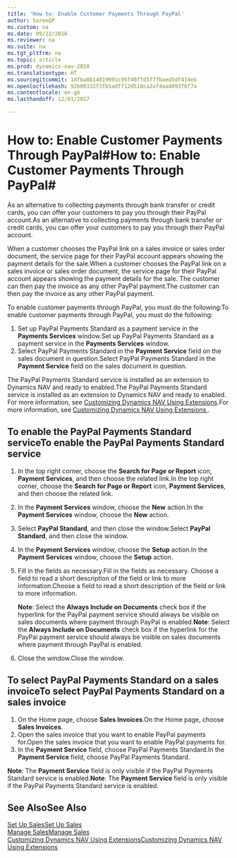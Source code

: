 ```yaml
---
title: 'How to: Enable Customer Payments Through PayPal'
author: SorenGP
ms.custom: na
ms.date: 09/22/2016
ms.reviewer: na
ms.suite: na
ms.tgt_pltfrm: na
ms.topic: article
ms.prod: dynamics-nav-2018
ms.translationtype: HT
ms.sourcegitcommit: 1dfba8b14019991c95f40ffd5f7fbaed5df414eb
ms.openlocfilehash: 92b00332f3fb5adff12d518ca2af4aa4093fbf7a
ms.contentlocale: en-gb
ms.lasthandoff: 12/01/2017

---
```


# <a name="how-to-enable-customer-payments-through-paypal"></a><span data-ttu-id="1371d-102">How to: Enable Customer Payments Through PayPal#</span><span class="sxs-lookup"><span data-stu-id="1371d-102">How to: Enable Customer Payments Through PayPal#</span></span>
<span data-ttu-id="1371d-103">As an alternative to collecting payments through bank transfer or credit cards, you can offer your customers to pay you through their PayPal account.</span><span class="sxs-lookup"><span data-stu-id="1371d-103">As an alternative to collecting payments through bank transfer or credit cards, you can offer your customers to pay you through their PayPal account.</span></span>

<span data-ttu-id="1371d-104">When a customer chooses the PayPal link on a sales invoice or sales order document, the service page for their PayPal account appears showing the payment details for the sale.</span><span class="sxs-lookup"><span data-stu-id="1371d-104">When a customer chooses the PayPal link on a sales invoice or sales order document, the service page for their PayPal account appears showing the payment details for the sale.</span></span> <span data-ttu-id="1371d-105">The customer can then pay the invoice as any other PayPal payment.</span><span class="sxs-lookup"><span data-stu-id="1371d-105">The customer can then pay the invoice as any other PayPal payment.</span></span>

<span data-ttu-id="1371d-106">To enable customer payments through PayPal, you must do the following:</span><span class="sxs-lookup"><span data-stu-id="1371d-106">To enable customer payments through PayPal, you must do the following:</span></span>

1. <span data-ttu-id="1371d-107">Set up PayPal Payments Standard as a payment service in the **Payments Services** window.</span><span class="sxs-lookup"><span data-stu-id="1371d-107">Set up PayPal Payments Standard as a payment service in the **Payments Services** window.</span></span>
2. <span data-ttu-id="1371d-108">Select PayPal Payments Standard in the **Payment Service** field on the sales document in question.</span><span class="sxs-lookup"><span data-stu-id="1371d-108">Select PayPal Payments Standard in the **Payment Service** field on the sales document in question.</span></span>

<span data-ttu-id="1371d-109">The PayPal Payments Standard service is installed as an extension to Dynamics NAV and ready to enabled.</span><span class="sxs-lookup"><span data-stu-id="1371d-109">The PayPal Payments Standard service is installed as an extension to Dynamics NAV and ready to enabled.</span></span> <span data-ttu-id="1371d-110">For more information, see [Customizing Dynamics NAV Using Extensions](ui-extensions.md).</span><span class="sxs-lookup"><span data-stu-id="1371d-110">For more information, see [Customizing Dynamics NAV Using Extensions ](ui-extensions.md).</span></span>

## <a name="to-enable-the-paypal-payments-standard-service"></a><span data-ttu-id="1371d-111">To enable the PayPal Payments Standard service</span><span class="sxs-lookup"><span data-stu-id="1371d-111">To enable the PayPal Payments Standard service</span></span>
1. <span data-ttu-id="1371d-112">In the top right corner, choose the **Search for Page or Report** icon, **Payment Services**, and then choose the related link.</span><span class="sxs-lookup"><span data-stu-id="1371d-112">In the top right corner, choose the **Search for Page or Report** icon, **Payment Services**, and then choose the related link.</span></span>  
2. <span data-ttu-id="1371d-113">In the **Payment Services** window, choose the **New** action.</span><span class="sxs-lookup"><span data-stu-id="1371d-113">In the **Payment Services** window, choose the **New** action.</span></span>
3. <span data-ttu-id="1371d-114">Select **PayPal Standard**, and then close the window.</span><span class="sxs-lookup"><span data-stu-id="1371d-114">Select **PayPal Standard**, and then close the window.</span></span>
4. <span data-ttu-id="1371d-115">In the **Payment Services** window, choose the **Setup** action.</span><span class="sxs-lookup"><span data-stu-id="1371d-115">In the **Payment Services** window, choose the **Setup** action.</span></span>
5. <span data-ttu-id="1371d-116">Fill in the fields as necessary.</span><span class="sxs-lookup"><span data-stu-id="1371d-116">Fill in the fields as necessary.</span></span> <span data-ttu-id="1371d-117">Choose a field to read a short description of the field or link to more information.</span><span class="sxs-lookup"><span data-stu-id="1371d-117">Choose a field to read a short description of the field or link to more information.</span></span>

    <span data-ttu-id="1371d-118">**Note**: Select the **Always Include on Documents** check box if the hyperlink for the PayPal payment service should always be visible on sales documents where payment through PayPal is enabled.</span><span class="sxs-lookup"><span data-stu-id="1371d-118">**Note**: Select the **Always Include on Documents** check box if the hyperlink for the PayPal payment service should always be visible on sales documents where payment through PayPal is enabled.</span></span>

6. <span data-ttu-id="1371d-119">Close the window.</span><span class="sxs-lookup"><span data-stu-id="1371d-119">Close the window.</span></span>

## <a name="to-select-paypal-payments-standard-on-a-sales-invoice"></a><span data-ttu-id="1371d-120">To select PayPal Payments Standard on a sales invoice</span><span class="sxs-lookup"><span data-stu-id="1371d-120">To select PayPal Payments Standard on a sales invoice</span></span>
1. <span data-ttu-id="1371d-121">On the Home page, choose **Sales Invoices**.</span><span class="sxs-lookup"><span data-stu-id="1371d-121">On the Home page, choose **Sales Invoices**.</span></span>
2. <span data-ttu-id="1371d-122">Open the sales invoice that you want to enable PayPal payments for.</span><span class="sxs-lookup"><span data-stu-id="1371d-122">Open the sales invoice that you want to enable PayPal payments for.</span></span>
3. <span data-ttu-id="1371d-123">In the **Payment Service** field, choose PayPal Payments Standard.</span><span class="sxs-lookup"><span data-stu-id="1371d-123">In the **Payment Service** field, choose PayPal Payments Standard.</span></span>

<span data-ttu-id="1371d-124">**Note**: The **Payment Service** field is only visible if the PayPal Payments Standard service is enabled.</span><span class="sxs-lookup"><span data-stu-id="1371d-124">**Note**: The **Payment Service** field is only visible if the PayPal Payments Standard service is enabled.</span></span>   

## <a name="see-also"></a><span data-ttu-id="1371d-125">See Also</span><span class="sxs-lookup"><span data-stu-id="1371d-125">See Also</span></span>  
[<span data-ttu-id="1371d-126">Set Up Sales</span><span class="sxs-lookup"><span data-stu-id="1371d-126">Set Up Sales</span></span>](sales-setup-sales.md)  
[<span data-ttu-id="1371d-127">Manage Sales</span><span class="sxs-lookup"><span data-stu-id="1371d-127">Manage Sales</span></span>](sales-manage-sales.md)  
[<span data-ttu-id="1371d-128">Customizing Dynamics NAV Using Extensions</span><span class="sxs-lookup"><span data-stu-id="1371d-128">Customizing Dynamics NAV Using Extensions</span></span>](ui-extensions.md)

